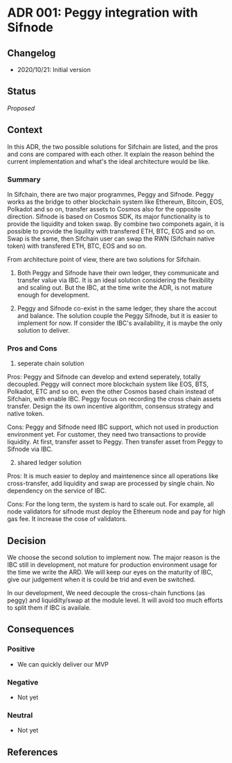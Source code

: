 # ADR 001: Peggy integration with Sifnode

## Changelog

- 2020/10/21: Initial version

## Status

*Proposed*

## Context
In this ADR, the two possible solutions for Sifchain are listed, and the pros and cons are compared with each other. It explain the reason behind the current implementation and what's the ideal architecture would be like.
### Summary

In Sifchain, there are two major programmes, Peggy and Sifnode. Peggy works as the bridge to other blockchain system like Ethereum, Bitcoin, EOS, Polkadot and so on, transfer assets to Cosmos also for the opposite direction. Sifnode is based on Cosmos SDK, its major functionality is to provide the liquidity and token swap. By combine two componets again, it is possible to provide the liquility with transfered ETH, BTC, EOS and so on. Swap is the same, then Sifchain user can swap the RWN (Sifchain native token) with transfered ETH, BTC, EOS and so on.

From architecture point of view, there are two solutions for Sifchain.
1. Both Peggy and Sifnode have their own ledger, they communicate and transfer value via IBC. It is an ideal solution considering the flexibility and scaling out. But the IBC, at the time write the ADR, is not mature enough for development. 

2. Peggy and Sifnode co-exist in the same ledger, they share the accout and balance. The solution couple the Peggy Sifnode, but it is easier to implement for now. If consider the IBC's availability, it is maybe the only solution to deliver.

### Pros and Cons

1. seperate chain solution

Pros: Peggy and Sifnode can develop and extend seperately, totally decoupled. Peggy will connect more blockchain system like EOS, BTS, Polkadot, ETC and so on, even the other Cosmos based chain instead of Sifchain, with enable IBC. Peggy focus on recording the cross chain assets transfer. Design the its own incentive algorithm, consensus strategy and native token.

Cons: Peggy and Sifnode need IBC support, which not used in production environment yet. For customer, they need two transactions to provide liquidity. At first, transfer asset to Peggy. Then transfer asset from Peggy to Sifnode via IBC.

2. shared ledger solution

Pros: It is much easier to deploy and maintenence since all operations like cross-transfer, add liquidity and swap are processed by single chain. No dependency on the service of IBC.

Cons: For the long term, the system is hard to scale out. For example, all node validators for sifnode must deploy the Ethereum node and pay for high gas fee.
It increase the cose of validators.
## Decision
We choose the second solution to implement now. The major reason is the IBC still in development, not mature for production environment usage for the time we write the ARD. We will keep our eyes on the maturity of IBC, give our judgement when it is could be trid and even be switched.

In our development, We need decouple the cross-chain functions (as peggy) and liquidilty/swap at the module level. It will avoid too much efforts to split them if IBC is availale.

## Consequences

### Positive

- We can quickly deliver our MVP

### Negative

- Not yet

### Neutral

- Not yet

## References

